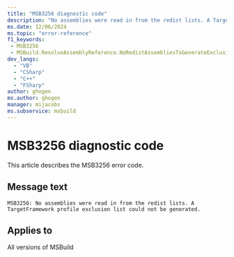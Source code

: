 ```yaml
---
title: "MSB3256 diagnostic code"
description: "No assemblies were read in from the redist lists. A TargetFramework profile exclusion list could not be generated."
ms.date: 12/06/2024
ms.topic: "error-reference"
f1_keywords:
 - MSB3256
 - MSBuild.ResolveAssemblyReference.NoRedistAssembliesToGenerateExclusionList
dev_langs:
  - "VB"
  - "CSharp"
  - "C++"
  - "FSharp"
author: ghogen
ms.author: ghogen
manager: mijacobs
ms.subservice: msbuild
---
```


# MSB3256 diagnostic code

<!-- :::ErrorDefinitionDescription::: -->
<!-- :::editable-content name="introDescription"::: -->
This article describes the MSB3256 error code.
<!-- :::editable-content-end::: -->

## Message text

```output
MSB3256: No assemblies were read in from the redist lists. A TargetFramework profile exclusion list could not be generated.
```

<!-- :::editable-content name="postOutputDescription"::: -->
<!--
{StrBegin="MSB3256: "}
-->
<!-- :::editable-content-end::: -->
<!-- :::ErrorDefinitionDescription-end::: -->

## Applies to

All versions of MSBuild
